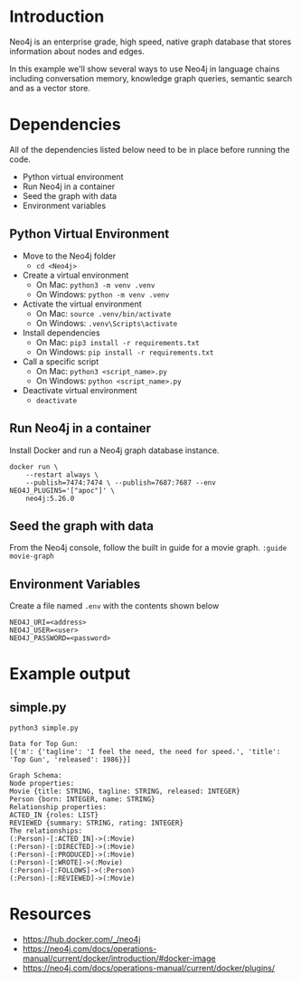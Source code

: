 # Introduction

Neo4j is an enterprise grade, high speed, native graph database that stores information about nodes and edges.

In this example we'll show several ways to use Neo4j in language chains including conversation memory, knowledge graph queries, semantic search and as a vector store.

# Dependencies

All of the dependencies listed below need to be in place before running the code.

 - Python virtual environment
 - Run Neo4j in a container
 - Seed the graph with data
 - Environment variables

## Python Virtual Environment

 - Move to the Neo4j folder
   - `cd <Neo4j>`
 - Create a virtual environment
   - On Mac: `python3 -m venv .venv`
   - On Windows: `python -m venv .venv`
 - Activate the virtual environment
   - On Mac: `source .venv/bin/activate`
   - On Windows: `.venv\Scripts\activate`
 - Install dependencies
   - On Mac: `pip3 install -r requirements.txt`
   - On Windows: `pip install -r requirements.txt`
 - Call a specific script
   - On Mac: `python3 <script_name>.py`
   - On Windows: `python <script_name>.py`
 - Deactivate virtual environment
   - `deactivate`

## Run Neo4j in a container

Install Docker and run a Neo4j graph database instance.

```shell
docker run \         
    --restart always \                     
    --publish=7474:7474 \ --publish=7687:7687 --env NEO4J_PLUGINS='["apoc"]' \
    neo4j:5.26.0 
```

## Seed the graph with data

From the Neo4j console, follow the built in guide for a movie graph. `:guide movie-graph`

## Environment Variables

Create a file named `.env` with the contents shown below

```
NEO4J_URI=<address>
NEO4J_USER=<user>
NEO4J_PASSWORD=<password>
```

# Example output

## simple.py

```text
python3 simple.py

Data for Top Gun:
[{'m': {'tagline': 'I feel the need, the need for speed.', 'title': 'Top Gun', 'released': 1986}}]

Graph Schema:
Node properties:
Movie {title: STRING, tagline: STRING, released: INTEGER}
Person {born: INTEGER, name: STRING}
Relationship properties:
ACTED_IN {roles: LIST}
REVIEWED {summary: STRING, rating: INTEGER}
The relationships:
(:Person)-[:ACTED_IN]->(:Movie)
(:Person)-[:DIRECTED]->(:Movie)
(:Person)-[:PRODUCED]->(:Movie)
(:Person)-[:WROTE]->(:Movie)
(:Person)-[:FOLLOWS]->(:Person)
(:Person)-[:REVIEWED]->(:Movie)
```

# Resources

- https://hub.docker.com/_/neo4j
- https://neo4j.com/docs/operations-manual/current/docker/introduction/#docker-image
- https://neo4j.com/docs/operations-manual/current/docker/plugins/